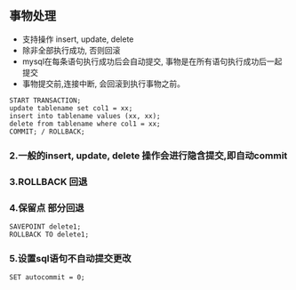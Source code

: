 ## 事物处理 
  * 支持操作 insert, update, delete
  * 除非全部执行成功, 否则回滚
  * mysql在每条语句执行成功后会自动提交, 事物是在所有语句执行成功后一起提交
  * 事物提交前,连接中断, 会回滚到执行事物之前。

```
START TRANSACTION;
update tablename set col1 = xx;
insert into tablename values (xx, xx);
delete from tablename where col1 = xx;
COMMIT; / ROLLBACK;
```

### 2.一般的insert, update, delete 操作会进行隐含提交,即自动commit

### 3.ROLLBACK 回退

### 4.保留点  部分回退
```
SAVEPOINT delete1;
ROLLBACK TO delete1;
```

### 5.设置sql语句不自动提交更改
```
SET autocommit = 0;
```